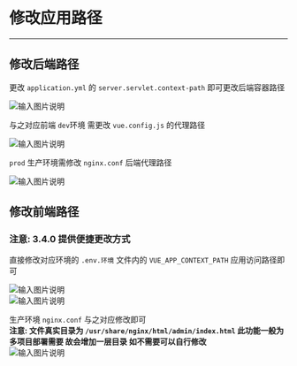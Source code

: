 # 修改应用路径
- - -
## 修改后端路径

更改 `application.yml` 的 `server.servlet.context-path` 即可更改后端容器路径

![输入图片说明](https://images.gitee.com/uploads/images/2021/1109/110350_1254af96_1766278.png "屏幕截图.png")

与之对应前端 `dev`环境 需更改 `vue.config.js` 的代理路径

![输入图片说明](https://images.gitee.com/uploads/images/2021/1109/110632_2f464201_1766278.png "屏幕截图.png")

`prod` 生产环境需修改 `nginx.conf` 后端代理路径

![输入图片说明](https://foruda.gitee.com/images/1661823876773225117/f1f912a9_1766278.png "屏幕截图")

## 修改前端路径
### 注意: 3.4.0 提供便捷更改方式
直接修改对应环境的 `.env.环境` 文件内的 `VUE_APP_CONTEXT_PATH` 应用访问路径即可

![输入图片说明](https://foruda.gitee.com/images/1661824572484410642/14265f05_1766278.png "屏幕截图") <br>
![输入图片说明](https://foruda.gitee.com/images/1661824554927577058/af022983_1766278.png "屏幕截图")

生产环境 `nginx.conf` 与之对应修改即可 <br>
**注意: 文件真实目录为 `/usr/share/nginx/html/admin/index.html` 此功能一般为多项目部署需要 故会增加一层目录 如不需要可以自行修改** <br>
![输入图片说明](https://images.gitee.com/uploads/images/2022/0409/131040_3deba74b_1766278.png "屏幕截图.png")